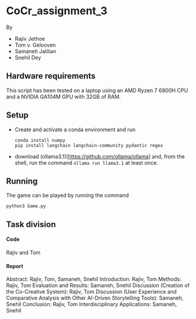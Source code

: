 # CoCr_assignment_3
By 
- Rajiv Jethoe
- Tom v. Gelooven
- Samaneh Jalilian
- Snehil Dey


## Hardware requirements
This script has been tested on a laptop using an AMD Ryzen 7 6800H CPU and a NVIDIA GA104M GPU with 32GB of RAM.

## Setup
- Create and activate a conda environment and run
  ```
  conda install numpy
  pip install langchain langchain-community pydantic regex
  ```
  
- download (ollama3.1)[https://github.com/ollama/ollama] and, from the shell, run the command `ollama run llama3.1` at least once. 

## Running
The game can be played by running the command 

```
python3 Game.py
```

## Task division

#### Code
Rajiv and Tom

#### Report
Abstract: Rajiv, Tom, Samaneh, Snehil
Introduction: Rajiv, Tom
Methods: Rajiv, Tom
Evaluation and Results: Samaneh, Snehil
Discussion (Creation of the Co-Creative System): Rajiv, Tom
Discussion (User Experience and Comparative Analysis with Other AI-Driven
Storytelling Tools): Samaneh, Snehil
Conclusion: Rajiv, Tom
Interdisciplinary Applications: Samaneh, Snehil

